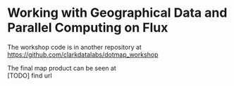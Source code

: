 # Working with Geographical Data and Parallel Computing on Flux

The workshop code is in another repository at  
https://github.com/clarkdatalabs/dotmap_workshop

The final map product can be seen at  
[TODO] find url
